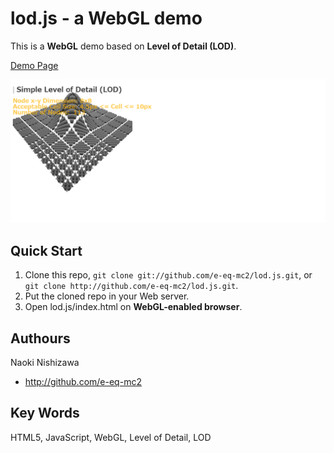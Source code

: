 lod.js - a WebGL demo
========
This is a **WebGL** demo based on **Level of Detail (LOD)**.

[Demo Page](http://e-eq-mc2.github.io/lod.js/)

![](img/thumbnail.png?raw=true)


Quick Start
--------
1. Clone this repo, `git clone git://github.com/e-eq-mc2/lod.js.git`, or `git clone http://github.com/e-eq-mc2/lod.js.git`.
2. Put the cloned repo in your Web server.
3. Open lod.js/index.html on **WebGL-enabled browser**.

Authours
--------
Naoki Nishizawa
* <http://github.com/e-eq-mc2>

Key Words
--------
HTML5, JavaScript, WebGL, Level of Detail, LOD
